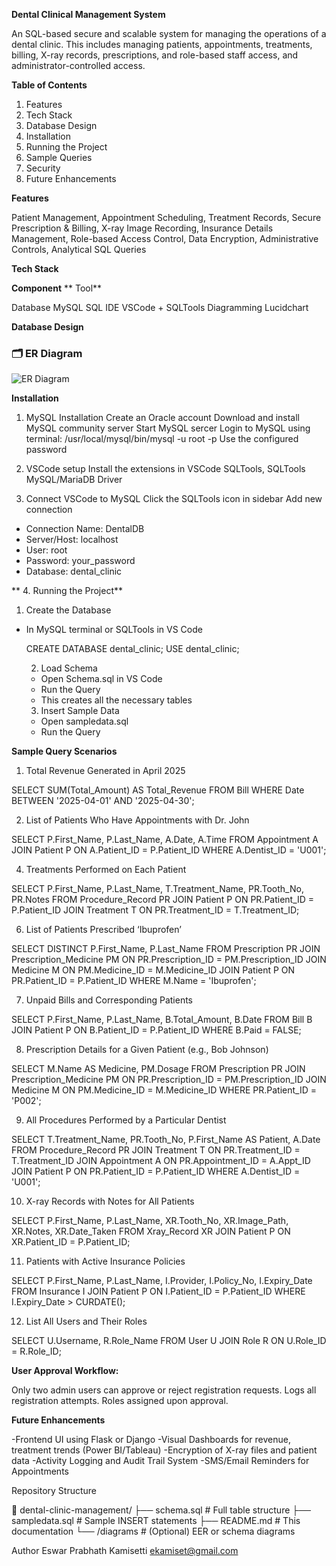 **Dental Clinical Management System**

An SQL-based secure and scalable system for managing the operations of a dental clinic. This includes managing patients, appointments, treatments, billing, X-ray records, prescriptions, and role-based staff access, and administrator-controlled access.

**Table of Contents**

1. Features
2. Tech Stack
3. Database Design
4. Installation
5. Running the Project
6. Sample Queries
7. Security
8. Future Enhancements

**Features**

Patient Management, Appointment Scheduling, Treatment Records, Secure Prescription & Billing, X-ray Image Recording, Insurance Details Management, Role-based Access Control, Data Encryption, Administrative Controls, Analytical SQL Queries

**Tech Stack**

**Component**                                 **  Tool**

Database                                       MySQL
SQL IDE                                        VSCode + SQLTools
Diagramming                                    Lucidchart

**Database Design**
### 🗂️ ER Diagram

![ER Diagram](https://raw.githubusercontent.com/EswarPrabhathKamisetti/DentalClinicManagementSystem/main/ER_Diagram.jpeg)


**Installation**

1. MySQL Installation
Create an Oracle account
Download and install MySQL community server
Start MySQL sercer
Login to MySQL using terminal:
/usr/local/mysql/bin/mysql -u root -p
Use the configured password

2. VSCode setup
Install the extensions in VSCode SQLTools, SQLTools MySQL/MariaDB Driver

3. Connect VSCode to MySQL
Click the SQLTools icon in sidebar
Add new connection
- Connection Name: DentalDB
- Server/Host: localhost
- User: root
- Password: your_password
- Database: dental_clinic

 ** 4. Running the Project**

 1. Create the Database
- In MySQL terminal or SQLTools in VS Code

  CREATE DATABASE dental_clinic;
  USE dental_clinic;

  2. Load Schema
  - Open Schema.sql in VS Code
  - Run the Query
  - This creates all the necessary tables

  3. Insert Sample Data
  - Open sampledata.sql
  - Run the Query
    
**Sample Query Scenarios**

1. Total Revenue Generated in April 2025

SELECT SUM(Total_Amount) AS Total_Revenue
FROM Bill
WHERE Date BETWEEN '2025-04-01' AND '2025-04-30';

2. List of Patients Who Have Appointments with Dr. John
   
SELECT P.First_Name, P.Last_Name, A.Date, A.Time
FROM Appointment A
JOIN Patient P ON A.Patient_ID = P.Patient_ID
WHERE A.Dentist_ID = 'U001';

4. Treatments Performed on Each Patient
   
SELECT P.First_Name, P.Last_Name, T.Treatment_Name, PR.Tooth_No, PR.Notes
FROM Procedure_Record PR
JOIN Patient P ON PR.Patient_ID = P.Patient_ID
JOIN Treatment T ON PR.Treatment_ID = T.Treatment_ID;

6. List of Patients Prescribed ‘Ibuprofen’

SELECT DISTINCT P.First_Name, P.Last_Name
FROM Prescription PR
JOIN Prescription_Medicine PM ON PR.Prescription_ID = PM.Prescription_ID
JOIN Medicine M ON PM.Medicine_ID = M.Medicine_ID
JOIN Patient P ON PR.Patient_ID = P.Patient_ID
WHERE M.Name = 'Ibuprofen';

7. Unpaid Bills and Corresponding Patients

SELECT P.First_Name, P.Last_Name, B.Total_Amount, B.Date
FROM Bill B
JOIN Patient P ON B.Patient_ID = P.Patient_ID
WHERE B.Paid = FALSE;

8. Prescription Details for a Given Patient (e.g., Bob Johnson)

SELECT M.Name AS Medicine, PM.Dosage
FROM Prescription PR
JOIN Prescription_Medicine PM ON PR.Prescription_ID = PM.Prescription_ID
JOIN Medicine M ON PM.Medicine_ID = M.Medicine_ID
WHERE PR.Patient_ID = 'P002';

9. All Procedures Performed by a Particular Dentist

SELECT T.Treatment_Name, PR.Tooth_No, P.First_Name AS Patient, A.Date
FROM Procedure_Record PR
JOIN Treatment T ON PR.Treatment_ID = T.Treatment_ID
JOIN Appointment A ON PR.Appointment_ID = A.Appt_ID
JOIN Patient P ON PR.Patient_ID = P.Patient_ID
WHERE A.Dentist_ID = 'U001';

10. X-ray Records with Notes for All Patients

SELECT P.First_Name, P.Last_Name, XR.Tooth_No, XR.Image_Path, XR.Notes, XR.Date_Taken
FROM Xray_Record XR
JOIN Patient P ON XR.Patient_ID = P.Patient_ID;

11. Patients with Active Insurance Policies

SELECT P.First_Name, P.Last_Name, I.Provider, I.Policy_No, I.Expiry_Date
FROM Insurance I
JOIN Patient P ON I.Patient_ID = P.Patient_ID
WHERE I.Expiry_Date > CURDATE();

12. List All Users and Their Roles

SELECT U.Username, R.Role_Name
FROM User U
JOIN Role R ON U.Role_ID = R.Role_ID;

**User Approval Workflow:**

Only two admin users can approve or reject registration requests.
Logs all registration attempts.
Roles assigned upon approval.

**Future Enhancements**

-Frontend UI using Flask or Django
-Visual Dashboards for revenue, treatment trends (Power BI/Tableau)
-Encryption of X-ray files and patient data
-Activity Logging and Audit Trail System
-SMS/Email Reminders for Appointments

Repository Structure

📁 dental-clinic-management/
├── schema.sql              # Full table structure
├── sampledata.sql          # Sample INSERT statements
├── README.md               # This documentation
└── /diagrams               # (Optional) EER or schema diagrams

Author
Eswar Prabhath Kamisetti
ekamiset@gmail.com
